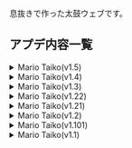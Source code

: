 息抜きで作った太鼓ウェブです。

## アプデ内容一覧
<details><summary>Mario Taiko(v1.5)</summary>

1. 機能の追加
 - ダウンロード機能の復活
 - プラグイン機能の復活
2. 不具合修正
 - 楽曲「悪役にキスシーンを」のダウンロード時に本来と異なる音源が入る不具合の修正
3. 楽曲の追加
 - 東京テディベア / Neru
 - あいのうた / 大漠波新 feat.初音ミク&重音テト
 - む / 大漠波新 feat.重音テト&足立レイ
4. 一部譜面の修正
 - ヒアソビ / かめりあ feat.初音ミク
 - ブルーストーム
</details>

<details><summary>Mario Taiko(v1.4)</summary>
 
1. 楽曲の追加
 - ライアーダンサー
 - テトリス / 柊マグネタイト feat.重音テトSV
 - はいよろこんで
 - 溺愛快楽BLACK OUT / ゆぅ69 feat.重音テト
 - DEJA VU
 - Vicissitudes / luna3419 vs mamekakao
 - げんてん / 大漠波新 feat.MEIKO
 - おぎゃりないざー / CosMo.B.S.P.310 Remix feat.初音ミク
 - Got The Groove
 - どんな結末がお望みだい？
 - でいどりーむ / 豆カカオ feat.初音ミク
 - メモリア
 - ブルーストーム
 - メイジ・オブ・ヴァイオレット
2. 一部楽曲の難易度追加
 - 超最終鬼畜妹フランドール・S
3. 一部楽曲の削除
 - 百鬼祭 / Kanaria feat.初音ミク
</details>

<details><summary>Mario Taiko(v1.3)</summary>
 
1. 楽曲の追加
 - RUNNING IN THE 90's
 - ヨイ！ヨイ！ヨイ！！！！
 - DON'T STAND SO CLOSE
 - 少女レイ
 - Help me, ERINNNNNN!!
 - 今年も「雪降り、メリクリ」目指して頑張ります！！
 - Random
 - 超最終鬼畜妹フランドール・S
 - ハナタバ / MIMI feat.可不
 - Retribution ~ Cycle of Rede
</details>

<details><summary>Mario Taiko(v1.22)</summary>
 
1. 超高難易度楽曲の追加！
 - 嬢王 / 八王子P feat.初音ミク
</details>

<details><summary>Mario Taiko(v1.21)</summary>
 
1. 一部楽曲の難易度がおかしくなっていたのを修正
2. 楽曲の追加
 - 百鬼祭
 - ヒアソビ
 - 風となれ (期間限定！2024/04/29まで)
</details>

<details><summary>Mario Taiko(v1.2)</summary>
 
1. Google Driveによるインポートの対応
</details>

<details><summary>Mario Taiko(v1.101)</summary>

1. 楽曲の追加
 - シークライファー(FULLver.)
 - おこちゃま戦争(FULLver.)
 - Armageddon
 - M.I.L.F
 - アンハッピーリフレイン
 - まにまに
 - インビジブル
 - アグノスティック
 - マンマルダンス
 - スピール
2. 一部譜面の修正
 - ジダンダーナイト(裏)
 - プラネタリウム・レヴュー
</details>

<details><summary>Mario Taiko(v1.1)</summary>
 
1. タタコンの対応
</details>
